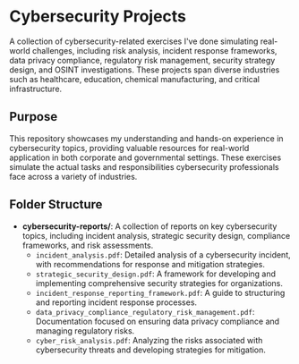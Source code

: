 # Cybersecurity Projects

A collection of cybersecurity-related exercises I've done simulating real-world challenges, including risk analysis, incident response frameworks, data privacy compliance, regulatory risk management, security strategy design, and OSINT investigations. These projects span diverse industries such as healthcare, education, chemical manufacturing, and critical infrastructure.

## Purpose

This repository showcases my understanding and hands-on experience in cybersecurity topics, providing valuable resources for real-world application in both corporate and governmental settings. These exercises simulate the actual tasks and responsibilities cybersecurity professionals face across a variety of industries.

## Folder Structure

- **cybersecurity-reports/**: A collection of reports on key cybersecurity topics, including incident analysis, strategic security design, compliance frameworks, and risk assessments.
  - `incident_analysis.pdf`: Detailed analysis of a cybersecurity incident, with recommendations for response and mitigation strategies.
  - `strategic_security_design.pdf`: A framework for developing and implementing comprehensive security strategies for organizations.
  - `incident_response_reporting_framework.pdf`: A guide to structuring and reporting incident response processes.
  - `data_privacy_compliance_regulatory_risk_management.pdf`: Documentation focused on ensuring data privacy compliance and managing regulatory risks.
  - `cyber_risk_analysis.pdf`: Analyzing the risks associated with cybersecurity threats and developing strategies for mitigation.
